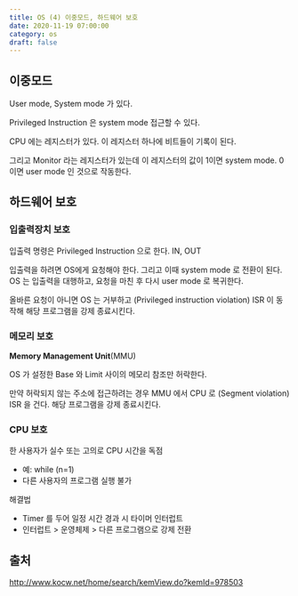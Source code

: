 ```yaml
---
title: OS (4) 이중모드, 하드웨어 보호
date: 2020-11-19 07:00:00
category: os
draft: false
---
```


## 이중모드

User mode, System mode 가 있다.

Privileged Instruction 은 system mode 접근할 수 있다.

CPU 에는 레지스터가 있다. 이 레지스터 하나에 비트들이 기록이 된다.

그리고 Monitor 라는 레지스터가 있는데 이 레지스터의 값이 1이면 system mode. 0 이면 user mode 인 것으로 작동한다.

## 하드웨어 보호

### 입출력장치 보호

입출력 명령은 Privileged Instruction 으로 한다. IN, OUT

입출력을 하려면 OS에게 요청해야 한다. 그리고 이때 system mode 로 전환이 된다. OS 는 입출력을 대행하고, 요청을 마친 후 다시 user mode 로 복귀한다.

올바른 요청이 아니면 OS 는 거부하고 (Privileged instruction violation) ISR 이 동작해 해당 프로그램을 강제 종료시킨다.

### 메모리 보호

**Memory Management Unit**(MMU)

OS 가 설정한 Base 와 Limit 사이의 메모리 참조만 허락한다.

만약 허락되지 않는 주소에 접근하려는 경우 MMU 에서 CPU 로 (Segment violation) ISR 을 건다. 해당 프로그램을 강제 종료시킨다.

### CPU 보호

한 사용자가 실수 또는 고의로 CPU 시간을 독점

- 예: while (n=1)
- 다른 사용자의 프로그램 실행 불가

해결법

- Timer 를 두어 일정 시간 경과 시 타이머 인터럽트
- 인터럽트 > 운영체제 > 다른 프로그램으로 강제 전환

## 출처

http://www.kocw.net/home/search/kemView.do?kemId=978503
